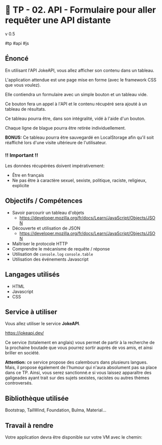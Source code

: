 # 🚀 TP - 02. API - Formulaire pour aller requêter une API distante

v 0.5

#tp #api #js

## Énoncé

En utilisant l'API JokeAPI, vous allez afficher son contenu dans un tableau.

L'application attendue est une page mise en forme (avec le framework CSS que vous voulez).

Elle contiendra un formulaire avec un simple bouton et un tableau vide.

Ce bouton fera un appel à l'API et le contenu récupéré sera ajouté à un tableau de résultats.

Ce tableau pourra être, dans son intégralité, vidé à l'aide d'un bouton.

Chaque ligne de blague pourra être retirée individuellement.

**BONUS:** Ce tableau pourra être sauvegardé en LocalStorage afin qu'il soit réaffiché lors d'une visite ultérieure de l'utilisateur.

### !! Important !!

Les données récupérées doivent impérativement:
- Être en français
- Ne pas être à caractère sexuel, sexiste, politique, raciste, religieux, explicite

## Objectifs / Compétences

- Savoir parcourir un tableau d'objets
  - https://developer.mozilla.org/fr/docs/Learn/JavaScript/Objects/JSON
- Découverte et utilisation de JSON
  - https://developer.mozilla.org/fr/docs/Learn/JavaScript/Objects/JSON
- Maîtriser le protocole HTTP
- Comprendre le mécanisme de requête / réponse
- Utilisation de `console.log` `console.table`
- Utilisation des événements Javascript

## Langages utilisés

- HTML
- Javascript
- CSS

## Service à utiliser

Vous allez utiliser le service **JokeAPI**.

https://jokeapi.dev/

Ce service (totalement en anglais) vous permet de partir à la recherche de la prochaine boutade que vous pourrez sortir auprès de vos amis, et ainsi briller en société.

**Attention:** ce service propose des calembours dans plusieurs langues. Mais, il propose également de l'humour qui n'aura absolument pas sa place dans ce TP. Ainsi, vous serez sanctionné.e si vous laissez apparaître des galigeades ayant trait sur des sujets sexistes, racistes ou autres thèmes controversés.

## Bibliothèque utilisée

Bootstrap, TailWind, Foundation, Bulma, Material...

## Travail à rendre

Votre application devra être disponible sur votre VM avec le chemin:
